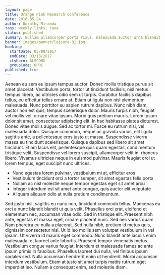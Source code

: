```yaml
---
layout: page
title: Orange Pink Research Conference
date: 2016-05-24
author: Dorothy Miranda
tags: weekly links, java
status: published
summary: Nullam ullamcorper porta risus, malesuada auctor urna blandit ut. Maecenas.
banner: images/banner/leisure-01.jpg
booking:
  startDate: 03/08/2017
  endDate: 03/13/2017
  ctyhocn: ALSCOHX
  groupCode: OPRC
published: true
---
```

Aenean eu sem eu ipsum tempus auctor. Donec mollis tristique purus sit amet placerat. Vestibulum porta, tortor ut tincidunt facilisis, nisl metus tempus libero, ac ultricies odio sem ut turpis. Curabitur facilisis dapibus tellus, eu efficitur tellus ornare at. Etiam ut ligula non nisl elementum malesuada. Nunc porttitor eu sapien rutrum dapibus. Nunc nibh diam, auctor non est quis, tempus scelerisque dolor. Mauris turpis nibh, feugiat vel mollis vel, ornare vitae ipsum.
Morbi quis pretium mauris. Lorem ipsum dolor sit amet, consectetur adipiscing elit. In hac habitasse platea dictumst. Donec vitae mollis augue. Sed ac tortor mi. Fusce eu rutrum nisi, vel malesuada dolor. Quisque commodo, neque ac gravida varius, elit ligula sagittis ante, a pellentesque eros justo ut massa. Suspendisse viverra massa eu tincidunt scelerisque. Quisque dapibus sed libero sit amet tincidunt. Etiam lacus elit, pellentesque quis quam egestas, condimentum tristique velit. Suspendisse vel lorem suscipit, ullamcorper velit in, rhoncus libero. Vivamus ultricies neque in euismod pulvinar. Mauris feugiat orci ut lorem tempus, eget suscipit nunc ultrices.

* Nunc egestas lorem pulvinar, vestibulum mi at, efficitur eros
* Vestibulum tincidunt orci a tortor semper, sit amet egestas felis porta
* Nullam ac nisl molestie neque tempor egestas eget sit amet arcu
* Integer interdum est sit amet ante congue, quis auctor elit vulputate
* Aliquam aliquam odio at nulla pretium condimentum.

Sed justo nisl, sagittis eu nunc non, tincidunt commodo tellus. Maecenas eu orci a nunc blandit blandit ut quis velit. Phasellus orci erat, eleifend et elementum nec, accumsan vitae odio. Sed in tristique elit. Praesent nibh ante, egestas et massa eget, ornare placerat nunc. Sed nec varius quam. Nam pharetra eu nulla a placerat. Sed nulla nibh, pretium id metus quis, dignissim consectetur nisl. Ut id leo mollis sem volutpat vestibulum in vel ipsum.
Ut viverra id mauris eget commodo. Nunc blandit ante iaculis enim malesuada, et laoreet ante lobortis. Praesent tempor venenatis metus. Vestibulum congue varius feugiat. Interdum et malesuada fames ac ante ipsum primis in faucibus. Phasellus laoreet dui nulla, vel finibus ipsum sodales sed. Nulla accumsan hendrerit enim ut hendrerit. Morbi accumsan interdum vestibulum. Etiam at justo sit amet turpis mattis rutrum eget imperdiet leo. Nullam a consequat enim, sed molestie diam.
